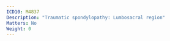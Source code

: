 ```yaml
---
ICD10: M4837
Description: "Traumatic spondylopathy: Lumbosacral region"
Matters: No
Weight: 0
---
```

